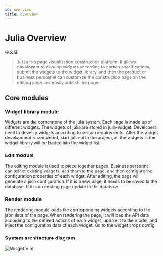 ```yaml
---
id: overview
title: overview
---
```

# Julia Overview

[中文版](overview-zh)

> `Julia` is a page visualization construction platform. It allows developers to develop widgets according to certain specifications, submit the widgets to the widget library, and then the product or business personnel can customize the construction page on the editing page and easily publish the page.

## Core modules

### Widget library module

Widgets are the cornerstone of the julia system. Each page is made up of different widgets. The widgets of julia are stored in julia-widget. Developers need to develop widgets according to certain requirements. After the widget development is completed, start julia-ui In the project, all the widgets in the widget library will be loaded into the widget list.

### Edit module

The editing module is used to piece together pages. Business personnel can select existing widgets, add them to the page, and then configure the configuration properties of each widget. After editing, the page will generate a json configuration. If it is a new page, it needs to be saved to the database. If it is an existing page update to the database.

### Render module

The rendering module loads the corresponding widgets according to the json data of the page. When rendering the page, it will load the API data according to the defined actions of each widget, update it to the model, and inject the configuration data of each widget. Go to the widget props config

### System architecture diagram

![Widget Vim](https://static.devfdg.net/image/julia/julia-doc/julia-sys.png)
